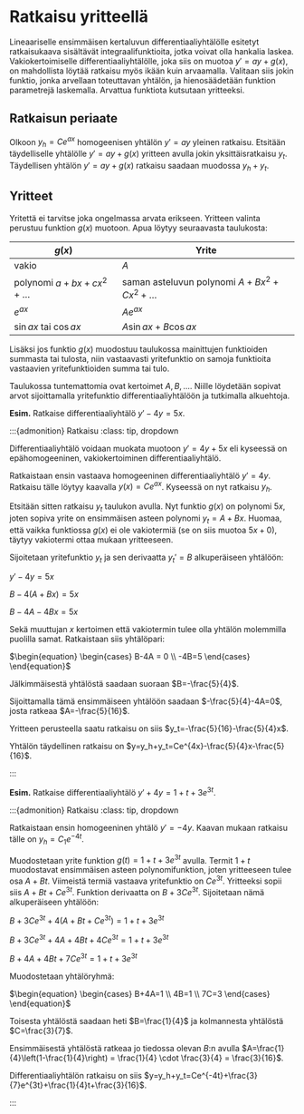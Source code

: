 # Ratkaisu yritteellä

Lineaariselle ensimmäisen kertaluvun differentiaaliyhtälölle esitetyt ratkaisukaava sisältävät integraalifunktioita, jotka voivat olla hankalia laskea. Vakiokertoimiselle differentiaaliyhtälölle, joka siis on muotoa $y'=ay+g(x)$, on mahdollista löytää ratkaisu myös ikään kuin arvaamalla. Valitaan siis jokin funktio, jonka arvellaan toteuttavan yhtälön, ja hienosäädetään funktion parametrejä laskemalla. Arvattua funktiota kutsutaan yritteeksi.

## Ratkaisun periaate

Olkoon $y_h=Ce^{ax}$ homogeenisen yhtälön $y'= ay$ yleinen ratkaisu. Etsitään täydelliselle yhtälölle $y'=ay+g(x)$ yritteen avulla jokin yksittäisratkaisu $y_t$. Täydellisen yhtälön $y'=ay+g(x)$ ratkaisu saadaan muodossa $y_h+y_t$. 

## Yritteet

Yritettä ei tarvitse joka ongelmassa arvata erikseen. Yritteen valinta perustuu funktion $g(x)$ muotoon. Apua löytyy seuraavasta taulukosta:

| $g(x)$ | Yrite |
|--------|-------|
| vakio  | $A$   |
|polynomi $a+bx+cx^2+ \ldots$| saman asteluvun polynomi $A+Bx^2+Cx^2+\ldots$|
|$e^{ax}$  | $Ae^{ax}$ |
|$\sin{ax}$ tai $\cos{ax}$ | $A \sin{ax} + B \cos{ax}$|

Lisäksi jos funktio $g(x)$ muodostuu taulukossa mainittujen funktioiden summasta tai tulosta, niin vastaavasti yritefunktio on samoja funktioita vastaavien yritefunktioiden summa tai tulo.

Taulukossa tuntemattomia ovat kertoimet $A, B, \ldots$. Niille löydetään sopivat arvot sijoittamalla yritefunktio differentiaaliyhtälöön ja tutkimalla alkuehtoja.

**Esim.** Ratkaise differentiaaliyhtälö $y'-4y=5x$.

:::{admonition} Ratkaisu
:class: tip, dropdown

Differentiaaliyhtälö voidaan muokata muotoon $y'=4y+5x$ eli kyseessä on epähomogeeninen, vakiokertoiminen differentiaaliyhtälö.

Ratkaistaan ensin vastaava homogeeninen differentiaaliyhtälö $y'=4y$. Ratkaisu tälle löytyy kaavalla $y(x)=Ce^{ax}$. Kyseessä on nyt ratkaisu $y_h$.

Etsitään sitten ratkaisu $y_t$ taulukon avulla. Nyt funktio $g(x)$ on polynomi $5x$, joten sopiva yrite on ensimmäisen asteen polynomi $y_t=A+Bx$. Huomaa, että vaikka funktiossa $g(x)$ ei ole vakiotermiä (se on siis muotoa $5x+0$), täytyy vakiotermi ottaa mukaan yritteeseen.

Sijoitetaan yritefunktio $y_t$ ja sen derivaatta $y_t'=B$ alkuperäiseen yhtälöön:

$y'-4y=5x$

$B-4(A+Bx)=5x$

$B-4A-4Bx=5x$

Sekä muuttujan $x$ kertoimen että vakiotermin tulee olla yhtälön molemmilla puolilla samat. Ratkaistaan siis yhtälöpari:

$\begin{equation} \begin{cases} B-4A = 0 \\ -4B=5 \end{cases} \end{equation}$

Jälkimmäisestä yhtälöstä saadaan suoraan $B=-\frac{5}{4}$. 

Sijoittamalla tämä ensimmäiseen yhtälöön saadaan $-\frac{5}{4}-4A=0$, josta ratkeaa $A=-\frac{5}{16}$.

Yritteen perusteella saatu ratkaisu on siis $y_t=-\frac{5}{16}-\frac{5}{4}x$. 

Yhtälön täydellinen ratkaisu on $y=y_h+y_t=Ce^{4x}-\frac{5}{4}x-\frac{5}{16}$.

:::

**Esim.** Ratkaise differentiaaliyhtälö $y'+4y=1+t+3e^{3t}$.

:::{admonition} Ratkaisu
:class: tip, dropdown

Ratkaistaan ensin homogeeninen yhtälö $y'=-4y$. Kaavan mukaan ratkaisu tälle on $y_h=C_1e^{-4t}$.

Muodostetaan yrite funktion $g(t)=1+t+3e^{3t}$ avulla. Termit $1+t$ muodostavat ensimmäisen asteen polynomifunktion, joten yritteeseen tulee osa $A+Bt$. Viimeistä termiä vastaava yritefunktio on $Ce^{3t}$. Yritteeksi sopii siis $A+Bt+Ce^{3t}$. Funktion derivaatta on $B+3Ce^{3t}$. Sijoitetaan nämä alkuperäiseen yhtälöön:

$B+3Ce^{3t}+4(A+Bt+Ce^{3t})=1+t+3e^{3t}$

$B+3Ce^{3t}+4A+4Bt+4Ce^{3t}=1+t+3e^{3t}$

$B+4A + 4Bt + 7Ce^{3t} = 1+t+3e^{3t}$

Muodostetaan yhtälöryhmä:

$\begin{equation} \begin{cases} B+4A=1 \\ 4B=1 \\ 7C=3 \end{cases} \end{equation}$

Toisesta yhtälöstä saadaan heti $B=\frac{1}{4}$ ja kolmannesta yhtälöstä $C=\frac{3}{7}$. 

Ensimmäisestä yhtälöstä ratkeaa jo tiedossa olevan $B$:n avulla $A=\frac{1}{4}\left(1-\frac{1}{4}\right) = \frac{1}{4} \cdot \frac{3}{4} = \frac{3}{16}$.

Differentiaaliyhtälön ratkaisu on siis $y=y_h+y_t=Ce^{-4t}+\frac{3}{7}e^{3t}+\frac{1}{4}t+\frac{3}{16}$.

:::